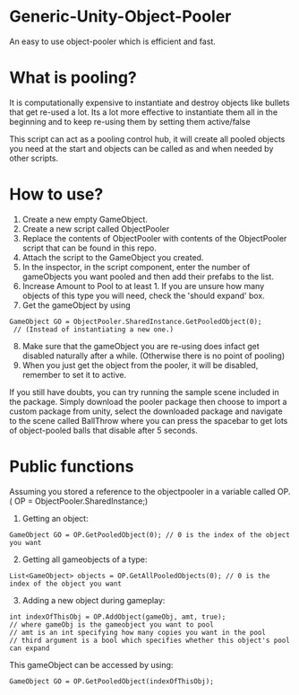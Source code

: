 # Generic-Unity-Object-Pooler
An easy to use object-pooler which is efficient and fast.

# What is pooling? 
It is computationally expensive to instantiate and destroy objects like bullets that get re-used a lot.
Its a lot more effective to instantiate them all in the beginning and to keep re-using them by setting them active/false

This script can act as a pooling control hub, it will create all pooled objects you need at the start and objects can be called as and when needed by other scripts.

# How to use?
1) Create a new empty GameObject.
2) Create a new script called ObjectPooler
3) Replace the contents of ObjectPooler with contents of the ObjectPooler script that can be found in this repo.
4) Attach the script to the GameObject you created.
5) In the inspector, in the script component, enter the number of gameObjects you want pooled and then add their prefabs to the list.
6) Increase Amount to Pool to at least 1. If you are unsure how many objects of this type you will need, check the 'should expand' box.
7) Get the gameObject by using 
```
GameObject GO = ObjectPooler.SharedInstance.GetPooledObject(0);
 // (Instead of instantiating a new one.)
```


8) Make sure that the gameObject you are re-using does infact get disabled naturally after a while.
(Otherwise there is no point of pooling)
9) When you just get the object from the pooler, it will be disabled, remember to set it to active.

If you still have doubts, you can try running the sample scene included in the package. 
Simply download the pooler package then choose to import a custom package from unity, select the downloaded package and navigate to the scene called BallThrow where you can press the spacebar to get lots of object-pooled balls that disable after 5 seconds.

# Public functions

Assuming you stored a reference to the objectpooler in a variable called OP. 
( OP = ObjectPooler.SharedInstance;)

1) Getting an object:
```
GameObject GO = OP.GetPooledObject(0); // 0 is the index of the object you want
```
2) Getting all gameobjects of a type:
```
List<GameObject> objects = OP.GetAllPooledObjects(0); // 0 is the index of the object you want
 ```
3) Adding a new object during gameplay:
 ```
int indexOfThisObj = OP.AddObject(gameObj, amt, true);
// where gameObj is the gameobject you want to pool
// amt is an int specifying how many copies you want in the pool
// third argument is a bool which specifies whether this object's pool can expand
 ```
This gameObject can be accessed by using:
```
GameObject GO = OP.GetPooledObject(indexOfThisObj);
```
